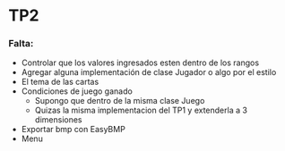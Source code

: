 # TP2

### Falta:
- Controlar que los valores ingresados esten dentro de los rangos
- Agregar alguna implementación de clase Jugador o algo por el estilo 
- El tema de las cartas 
- Condiciones de juego ganado
  - Supongo que dentro de la misma clase Juego 
  - Quizas la misma implementacion del TP1 y extenderla a 3 dimensiones 
- Exportar bmp con EasyBMP 
- Menu
